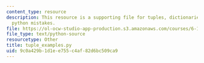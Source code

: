 ```yaml
---
content_type: resource
description: This resource is a supporting file for tuples, dictionaries, and common
  python mistakes.
file: https://ol-ocw-studio-app-production.s3.amazonaws.com/courses/6-189-a-gentle-introduction-to-programming-using-python-january-iap-2011/9c0a429b1d1ee755c4af82d6bc509ca9_tuple_examples.py
file_type: text/python-source
resourcetype: Other
title: tuple_examples.py
uid: 9c0a429b-1d1e-e755-c4af-82d6bc509ca9
---
```

